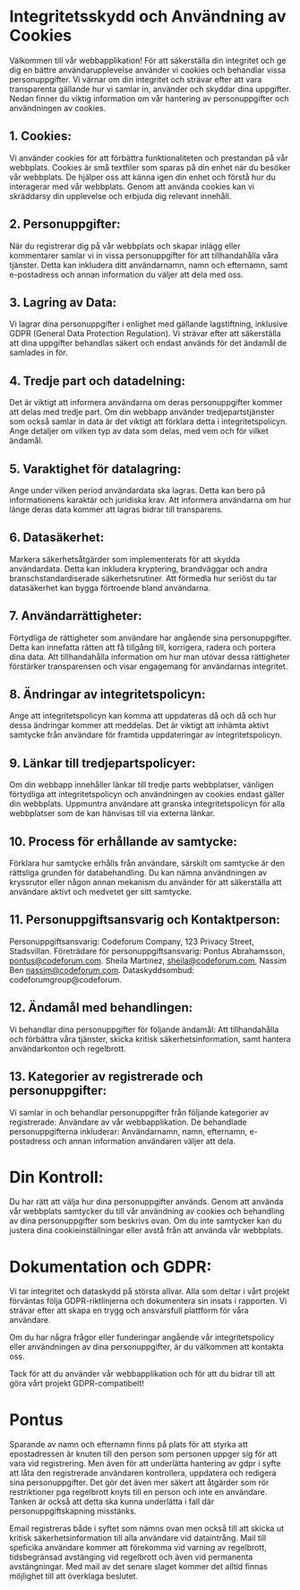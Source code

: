 # Integritetsskydd och Användning av Cookies

Välkommen till vår webbapplikation! För att säkerställa din integritet och ge dig en bättre användarupplevelse använder vi cookies och behandlar vissa personuppgifter. Vi värnar om din integritet och strävar efter att vara transparenta gällande hur vi samlar in, använder och skyddar dina uppgifter. Nedan finner du viktig information om vår hantering av personuppgifter och användningen av cookies.

## 1. Cookies:

Vi använder cookies för att förbättra funktionaliteten och prestandan på vår webbplats. Cookies är små textfiler som sparas på din enhet när du besöker vår webbplats. De hjälper oss att känna igen din enhet och förstå hur du interagerar med vår webbplats. Genom att använda cookies kan vi skräddarsy din upplevelse och erbjuda dig relevant innehåll.

## 2. Personuppgifter:

När du registrerar dig på vår webbplats och skapar inlägg eller kommentarer samlar vi in vissa personuppgifter för att tillhandahålla våra tjänster. Detta kan inkludera ditt användarnamn, namn och efternamn, samt e-postadress och annan information du väljer att dela med oss.

## 3. Lagring av Data:

Vi lagrar dina personuppgifter i enlighet med gällande lagstiftning, inklusive GDPR (General Data Protection Regulation). Vi strävar efter att säkerställa att dina uppgifter behandlas säkert och endast används för det ändamål de samlades in för.

## 4. Tredje part och datadelning:

Det är viktigt att informera användarna om deras personuppgifter kommer att delas med tredje part. Om din webbapp använder tredjepartstjänster som också samlar in data är det viktigt att förklara detta i integritetspolicyn. Ange detaljer om vilken typ av data som delas, med vem och för vilket ändamål.

## 5. Varaktighet för datalagring:

Ange under vilken period användardata ska lagras. Detta kan bero på informationens karaktär och juridiska krav. Att informera användarna om hur länge deras data kommer att lagras bidrar till transparens.

## 6. Datasäkerhet:

Markera säkerhetsåtgärder som implementerats för att skydda användardata. Detta kan inkludera kryptering, brandväggar och andra branschstandardiserade säkerhetsrutiner. Att förmedla hur seriöst du tar datasäkerhet kan bygga förtroende bland användarna.

## 7. Användarrättigheter:

Förtydliga de rättigheter som användare har angående sina personuppgifter. Detta kan innefatta rätten att få tillgång till, korrigera, radera och portera dina data. Att tillhandahålla information om hur man utövar dessa rättigheter förstärker transparensen och visar engagemang för användarnas integritet.

## 8. Ändringar av integritetspolicyn:

Ange att integritetspolicyn kan komma att uppdateras då och då och hur dessa ändringar kommer att meddelas. Det är viktigt att inhämta aktivt samtycke från användare för framtida uppdateringar av integritetspolicyn.

## 9. Länkar till tredjepartspolicyer:

Om din webbapp innehåller länkar till tredje parts webbplatser, vänligen förtydliga att integritetspolicyn och användningen av cookies endast gäller din webbplats. Uppmuntra användare att granska integritetspolicyn för alla webbplatser som de kan hänvisas till via externa länkar.

## 10. Process för erhållande av samtycke:

Förklara hur samtycke erhålls från användare, särskilt om samtycke är den rättsliga grunden för databehandling. Du kan nämna användningen av kryssrutor eller någon annan mekanism du använder för att säkerställa att användare aktivt och medvetet ger sitt samtycke.

## 11. Personuppgiftsansvarig och Kontaktperson:

Personuppgiftsansvarig: Codeforum Company, 123 Privacy Street, Stadsvillan. Företrädare för personuppgiftsansvarig: Pontus Abrahamsson, pontus@codeforum.com. Sheila Martinez, sheila@codeforum.com, Nassim Ben nassim@codeforum.com. Dataskyddsombud: codeforumgroup@codeforum.

## 12. Ändamål med behandlingen:

Vi behandlar dina personuppgifter för följande ändamål: Att tillhandahålla och förbättra våra tjänster, skicka kritisk säkerhetsinformation, samt hantera användarkonton och regelbrott.

## 13. Kategorier av registrerade och personuppgifter:

Vi samlar in och behandlar personuppgifter från följande kategorier av registrerade: Användare av vår webbapplikation. De behandlade personuppgifterna inkluderar: Användarnamn, namn, efternamn, e-postadress och annan information användaren väljer att dela.

# Din Kontroll:

Du har rätt att välja hur dina personuppgifter används. Genom att använda vår webbplats samtycker du till vår användning av cookies och behandling av dina personuppgifter som beskrivs ovan. Om du inte samtycker kan du justera dina cookieinställningar eller avstå från att använda vår webbplats.

# Dokumentation och GDPR:

Vi tar integritet och dataskydd på största allvar. Alla som deltar i vårt projekt förväntas följa GDPR-riktlinjerna och dokumentera sin insats i rapporten. Vi strävar efter att skapa en trygg och ansvarsfull plattform för våra användare.

Om du har några frågor eller funderingar angående vår integritetspolicy eller användningen av dina personuppgifter, är du välkommen att kontakta oss.

Tack för att du använder vår webbapplikation och för att du bidrar till att göra vårt projekt GDPR-compatibelt!

# Pontus

Sparande av namn och efternamn finns på plats för att styrka att epostadressen är knuten till den person som personen uppger sig för att vara vid registrering. Men även för att underlätta hantering av gdpr i syfte att låta den registrerade användaren kontrollera, uppdatera och redigera sina personuppgifter. Det gör det även mer säkert att åtgärder som rör restriktioner pga regelbrott knyts till en person och inte en användare. Tanken är också att detta ska kunna underlätta i fall där personuppgiftskapning misstänks.

Email registreras både i syftet som nämns ovan men också till att skicka ut kritisk säkerhetsinformation till alla användare vid dataintrång. Mail till speficika användare kommer att förekomma vid varning av regelbrott, tidsbegränsad avstänging vid regelbrott och även vid permanenta avstängningar. Med mail av det senare slaget kommer det alltid finnas möjlighet till att överklaga beslutet.
